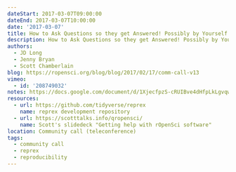 ```yaml
---
dateStart: 2017-03-07T09:00:00
dateEnd: 2017-03-07T10:00:00
date: '2017-03-07'
title: How to Ask Questions so they get Answered! Possibly by Yourself!
description: How to Ask Questions so they get Answered! Possibly by Yourself!
authors:
  - JD Long
  - Jenny Bryan
  - Scott Chamberlain
blog: https://ropensci.org/blog/blog/2017/02/17/comm-call-v13
vimeo:
  - id: '208749032'
notes: https://docs.google.com/document/d/1XjecfpzS-cRUIBve4dHfpLkLgvqwF5ydNOf9fkZyTIY/edit
resources:
  - url: https://github.com/tidyverse/reprex
    name: reprex development repository
  - url: https://scotttalks.info/qropensci/
    name: Scott's slidedeck "Getting help with rOpenSci software"
location: Community call (teleconference)
tags:
  - community call
  - reprex
  - reproducibility
---
```


